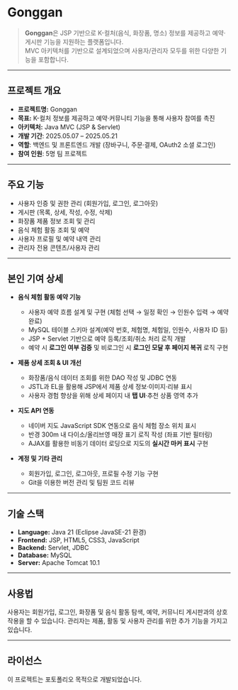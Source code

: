 # Gonggan

> **Gonggan**은 JSP 기반으로 K-컬처(음식, 화장품, 명소) 정보를 제공하고 예약·게시판 기능을 지원하는 플랫폼입니다.  
> MVC 아키텍처를 기반으로 설계되었으며 사용자/관리자 모두를 위한 다양한 기능을 포함합니다.

---

## 프로젝트 개요
- **프로젝트명:** Gonggan  
- **목표:** K-컬처 정보를 제공하고 예약·커뮤니티 기능을 통해 사용자 참여를 촉진  
- **아키텍처:** Java MVC (JSP & Servlet)
- **개발 기간**: 2025.05.07 – 2025.05.21  
- **역할**: 백엔드 및 프론트엔드 개발 (장바구니, 주문·결제, OAuth2 소셜 로그인)  
- **참여 인원**: 5명 팀 프로젝트

---

## 주요 기능
- 사용자 인증 및 권한 관리 (회원가입, 로그인, 로그아웃)
- 게시판 (목록, 상세, 작성, 수정, 삭제)
- 화장품 제품 정보 조회 및 관리
- 음식 체험 활동 조회 및 예약
- 사용자 프로필 및 예약 내역 관리
- 관리자 전용 콘텐츠/사용자 관리

---

## 본인 기여 상세
- **음식 체험 활동 예약 기능**
  - 사용자 예약 흐름 설계 및 구현 (체험 선택 → 일정 확인 → 인원수 입력 → 예약 완료)
  - MySQL 테이블 스키마 설계(예약 번호, 체험명, 체험일, 인원수, 사용자 ID 등)
  - JSP + Servlet 기반으로 예약 등록/조회/취소 처리 로직 개발
  - 예약 시 **로그인 여부 검증** 및 비로그인 시 **로그인 모달 후 페이지 복귀** 로직 구현

- **제품 상세 조회 & UI 개선**
  - 화장품/음식 데이터 조회를 위한 DAO 작성 및 JDBC 연동
  - JSTL과 EL을 활용해 JSP에서 제품 상세 정보·이미지·리뷰 표시
  - 사용자 경험 향상을 위해 상세 페이지 내 **탭 UI**·추천 상품 영역 추가

- **지도 API 연동**
  - 네이버 지도 JavaScript SDK 연동으로 음식 체험 장소 위치 표시
  - 반경 300m 내 다이소/올리브영 매장 표기 로직 작성 (좌표 기반 필터링)
  - AJAX를 활용한 비동기 데이터 로딩으로 지도의 **실시간 마커 표시** 구현

- **계정 및 기타 관리**
  - 회원가입, 로그인, 로그아웃, 프로필 수정 기능 구현
  - Git을 이용한 버전 관리 및 팀원 코드 리뷰

---

## 기술 스택
- **Language:** Java 21 (Eclipse JavaSE-21 환경)
- **Frontend:** JSP, HTML5, CSS3, JavaScript
- **Backend:** Servlet, JDBC
- **Database:** MySQL
- **Server:** Apache Tomcat 10.1

---

## 사용법

사용자는 회원가입, 로그인, 화장품 및 음식 활동 탐색, 예약, 커뮤니티 게시판과의 상호 작용을 할 수 있습니다. 
관리자는 제품, 활동 및 사용자 관리를 위한 추가 기능을 가지고 있습니다.

---

## 라이선스
이 프로젝트는 포토폴리오 목적으로 개발되었습니다.